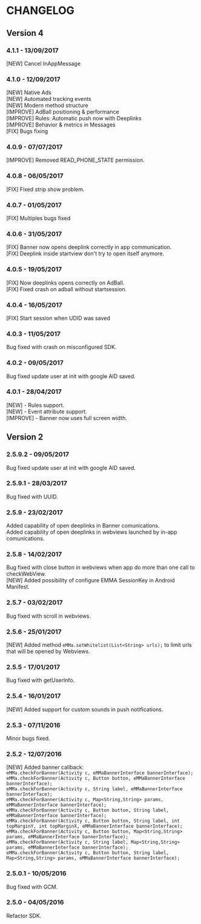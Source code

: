 # CHANGELOG

## Version 4

### 4.1.1 - 13/09/2017
[NEW] Cancel InAppMessage

### 4.1.0 - 12/09/2017
[NEW] Native Ads <br/>
[NEW] Automated tracking events <br/>
[NEW] Modern method structure <br/>
[IMPROVE] AdBall positioning & performance <br/>
[IMPROVE] Rules: Automatic push now with Deeplinks <br/>
[IMPROVE] Behavior & metrics in Messages <br/>
[FIX] Bugs fixing

### 4.0.9 - 07/07/2017
[IMPROVE] Removed READ_PHONE_STATE permission.

### 4.0.8 - 06/05/2017

[FIX] Fixed strip show problem.

### 4.0.7 - 01/05/2017

[FIX] Multiples bugs fixed

### 4.0.6 - 31/05/2017

[FIX] Banner now opens deeplink correctly in app communication. <br/>
[FIX] Deeplink inside startview don't try to open itself anymore.

### 4.0.5 - 19/05/2017

[FIX] Now deeplinks opens correctly on AdBall. <br/>
[FIX] Fixed crash on adball without startsession.

### 4.0.4 - 16/05/2017

[FIX] Start session when UDID was saved

### 4.0.3 - 11/05/2017

Bug fixed with crash on misconfigured SDK.

### 4.0.2 - 09/05/2017

Bug fixed update user at init with google AID saved.

### 4.0.1 - 28/04/2017

[NEW] - Rules support. <br/>
[NEW] - Event attribute support. <br/>
[IMPROVE] - Banner now uses full screen width. <br/>

## Version 2

### 2.5.9.2 - 09/05/2017

Bug fixed update user at init with google AID saved.

### 2.5.9.1 - 28/03/2017

Bug fixed with UUID.

### 2.5.9 - 23/02/2017
Added capability of open deeplinks in Banner comunications. <br/>
Added capability of open deeplinks in webviews launched by in-app comunications.

### 2.5.8 - 14/02/2017

Bug fixed with close button in webviews when app do more than one call to checkWebView. <br/>
[NEW] Added possibility of configure EMMA SessionKey in Android Manifest.

### 2.5.7 - 03/02/2017

Bug fixed with scroll in webviews.


### 2.5.6 - 25/01/2017

[NEW] Added method `eMMa.setWhitelist(List<String> urls);` to limit urls that will be opened by Webviews.


### 2.5.5 - 17/01/2017

Bug fixed with getUserInfo.


### 2.5.4 - 16/01/2017

[NEW] Added support for custom sounds in push notifications.


### 2.5.3 - 07/11/2016

Minor bugs fixed.


### 2.5.2 - 12/07/2016

[NEW] Added banner callback: <br/>
  `eMMa.checkForBanner(Activity c, eMMaBannerInterface bannerInterface);` <br/>
  `eMMa.checkForBanner(Activity c, Button button, eMMaBannerInterface bannerInterface);` <br/>
  `eMMa.checkForBanner(Activity c, String label, eMMaBannerInterface bannerInterface);` <br/>
  `eMMa.checkForBanner(Activity c, Map<String,String> params, eMMaBannerInterface bannerInterface);` <br/>
  `eMMa.checkForBanner(Activity c, Button button, String label, eMMaBannerInterface bannerInterface);` <br/>
  `eMMa.checkForBanner(Activity c, Button button, String label, int topMarginY, int topMarginX, eMMaBannerInterface bannerInterface);` <br/>
  `eMMa.checkForBanner(Activity c, Button button, Map<String,String> params, eMMaBannerInterface bannerInterface);` <br/>
  `eMMa.checkForBanner(Activity c, String label, Map<String,String> params, eMMaBannerInterface bannerInterface);` <br/>
  `eMMa.checkForBanner(Activity c, Button button, String label, Map<String,String> params, eMMaBannerInterface bannerInterface);` <br/>


### 2.5.0.1 - 10/05/2016

Bug fixed with GCM.


### 2.5.0 - 04/05/2016

Refactor SDK.
